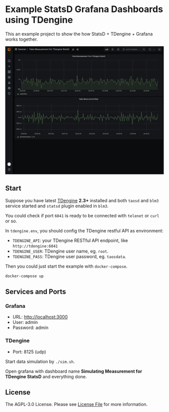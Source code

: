 # Example StatsD Grafana Dashboards using TDengine

This an example project to show the how StatsD + TDengine + Grafana works together.

![Dashboard](dashboards/statsd-with-tdengine-view.png)

## Start

Suppose you have latest [TDengine](http://taosdata.com/) **2.3+** installed and both `taosd` and `blm3` service started and `statsd` plugin enabled in `blm3`.

You could check if port `6041` is ready to be connected with `telenet` or `curl` or so.

In `tdengine.env`, you should config the TDengine restful API as environment:

- `TDENGINE_API`: your TDengine RESTful API endpoint, like `http://tdengine:6041`
- `TDENGINE_USER`: TDengine user name, eg. `root`.
- `TDENGINE_PASS`: TDengine user password, eg. `taosdata`.

Then you could just start the example with `docker-compose`.

```bash
docker-compose up
```

## Services and Ports

### Grafana

- URL: <http://localhost:3000>
- User: admin
- Password: admin

### TDengine

- Port: 8125 (udp)

Start data simulation by `./sim.sh`.

Open grafana with dashboard name **Simulating Measurement for TDengine StatsD** and everything done.

## License

The AGPL-3.0 License. Please see [License File](LICENSE) for more information.
